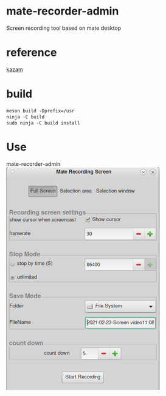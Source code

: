 # mate-recorder-admin
Screen recording tool based on mate desktop
# reference

[kazam](https://github.com/hzbd/kazam)

# build

```
meson build -Dprefix=/usr
ninja -C build
sudo ninja -C build install
```

# Use

mate-recorder-admin
![Interface:](https://github.com/zhuyaliang/images/blob/master/mate-recorder-001.png)
